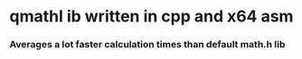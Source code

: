 # qmathl ib written in cpp and x64 asm

### Averages a lot faster calculation times than default math.h lib
